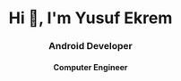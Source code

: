 <h1 align="center">Hi 👋, I'm Yusuf Ekrem</h1>
<h3 align="center">Android Developer</h3>
<h4 align="center">Computer Engineer</h4>
